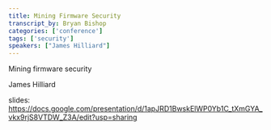 ```yaml
---
title: Mining Firmware Security
transcript_by: Bryan Bishop
categories: ['conference']
tags: ['security']
speakers: ["James Hilliard"]
---
```


Mining firmware security

James Hilliard

slides: <https://docs.google.com/presentation/d/1apJRD1BwskElWP0Yb1C_tXmGYA_vkx9rjS8VTDW_Z3A/edit?usp=sharing>


